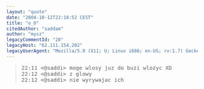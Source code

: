 ```yaml
---
layout: "quote"
date: "2004-10-12T22:18:52 CEST"
title: "o_O"
citedAuthor: "saddam"
author: "mysz"
legacyCommentId: "28"
legacyHost: "62.111.154.202"
legacyUserAgent: "Mozilla/5.0 (X11; U; Linux i686; en-US; rv:1.7) Gecko/20040823 Firefox/0.9.3"
---
```



<blockquote><tt>22:11 &lt;@saddi&gt; moge wlosy juz do buzi wlozyc XD<br>
22:12 &lt;@saddi&gt; z glowy<br>
22:12 &lt;@saddi&gt; nie wyrywajac ich</tt></blockquote>
